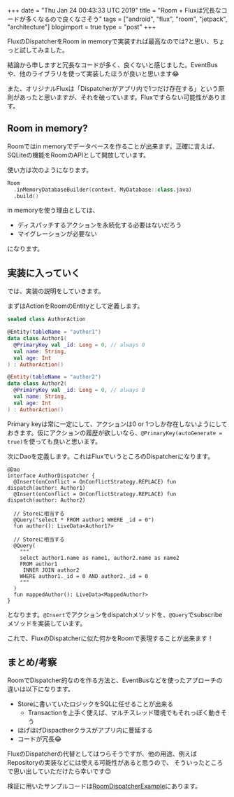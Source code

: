 +++
date = "Thu Jan 24 00:43:33 UTC 2019"
title = "Room + Fluxは冗長なコードが多くなるので良くなさそう"
tags = ["android", "flux", "room", "jetpack", "architecture"]
blogimport = true
type = "post"
+++

FluxのDispatcherをRoom in memoryで実装すれば最高なのでは?と思い、ちょっと試してみました。

結論から申しますと冗長なコードが多く、良くないと感じました。EventBusや、他のライブラリを使って実装したほうが良いと思います😂

また、オリジナルFluxは「Dispatcherがアプリ内で1つだけ存在する」という原則があったと思いますが、それを破っています。Fluxですらない可能性があります。

## Room in memory?

Roomではin memoryでデータベースを作ることが出来ます。正確に言えば、SQLiteの機能をRoomのAPIとして開放しています。

使い方は次のようになります。

```kotlin
Room
  .inMemoryDatabaseBuilder(context, MyDatabase::class.java)
  .build()
```

in memoryを使う理由としては、

- ディスパッチするアクションを永続化する必要はないだろう
- マイグレーションが必要ない

になります。

## 実装に入っていく

では、実装の説明をしていきます。

まずはActionをRoomのEntityとして定義します。

```kotlin
sealed class AuthorAction

@Entity(tableName = "author1")
data class Author1(
  @PrimaryKey val _id: Long = 0, // always 0
  val name: String,
  val age: Int
) : AuthorAction()

@Entity(tableName = "author2")
data class Author2(
  @PrimaryKey val _id: Long = 0, // always 0
  val name: String,
  val age: Int
) : AuthorAction()
```

Primary keyは常に一定にして、アクションは0 or 1つしか存在しないようにしておきます。仮にアクションの履歴が欲しいなら、`@PrimaryKey(autoGenerate = true)`を使っても良いと思います。

次にDaoを定義します。これはFluxでいうところのDispatcherになります。

```
@Dao
interface AuthorDispatcher {
  @Insert(onConflict = OnConflictStrategy.REPLACE) fun dispatch(author: Author1)
  @Insert(onConflict = OnConflictStrategy.REPLACE) fun dispatch(author: Author2)

  // Storeに相当する
  @Query("select * FROM author1 WHERE _id = 0")
  fun author(): LiveData<Author1?>

  // Storeに相当する
  @Query(
    """
    select author1.name as name1, author2.name as name2
    FROM author1
     INNER JOIN author2
    WHERE author1._id = 0 AND author2._id = 0
    """
  )
  fun mappedAuthor(): LiveData<MappedAuthor?>
}
```

となります。`@Insert`でアクションをdispatchメソッドを、`@Query`でsubscribeメソッドを実装しています。

これで、FluxのDispatcherに似た何かをRoomで表現することが出来ます！

## まとめ/考察

RoomでDispatcher的なのを作る方法と、EventBusなどを使ったアプローチの違いは以下になります。

- Storeに書いていたロジックをSQLに任せることが出来る
  - Transactionを上手く使えば、マルチスレッド環境でもそれっぽく動きそう
- ほげほげDispactherクラスがアプリ内に蔓延する
- コードが冗長😂

FluxのDispatcherの代替としてはつらそうですが、他の用途、例えばRepositoryの実装などには使える可能性があると思うので、
そういったところで思い出していただけたら幸いです😊

検証に用いたサンプルコードは[RoomDispatcherExample](https://github.com/satoshun-android-example/RoomDispatcherExample)にあります。

